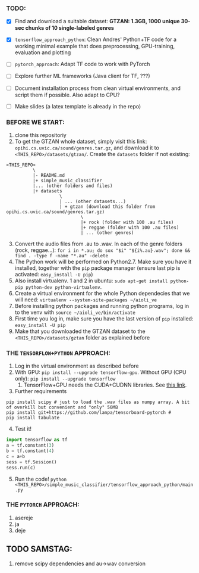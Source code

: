### TODO:
  - [x] Find and download a suitable dataset: **GTZAN: 1.3GB, 1000 unique 30-sec chunks of 10 single-labeled genres**
  - [x] `tensorflow_approach_python`: Clean Andres' Python+TF code for a working minimal example that does preprocessing, GPU-training, evaluation and plotting
  - [ ] `pytorch_approach`: Adapt TF code to work with PyTorch
  - [ ] Explore further ML frameworks (Java client for TF, ???)
  - [ ] Document installation process from clean virtual environments, and script them if possible. Also adapt to CPU?
  - [ ] Make slides (a latex template is already in the repo)


### BEFORE WE START:

1. clone this repositoriy
2. To get the GTZAN whole dataset, simply visit this link: `opihi.cs.uvic.ca/sound/genres.tar.gz`, and download it to `<THIS_REPO>/datasets/gtzan/`. Create the `datasets` folder if not existing:

```
<THIS_REPO>
          \
          |- README.md
          |+ simple_music_classifier
          |... (other folders and files)
          |+ datasets
                    \
                    | ... (other datasets...)
                    | + gtzan (download this folder from opihi.cs.uvic.ca/sound/genres.tar.gz)
                            \ 
                            |+ rock (folder with 100 .au files)
                            |+ reggae (folder with 100 .au files)
                            | ... (other genres)

```
3. Convert the audio files from .au to .wav. In each of the genre folders (rock, reggae...): `for i in *.au; do sox "$i" "${i%.au}.wav"; done && find . -type f -name "*.au" -delete`
4. The Python work will be performed on Python2.7. Make sure you have it installed, together with the `pip` package manager (ensure last pip is activated: `easy_install -U pip`)
5. Also install virtualenv. 1 and 2 in ubuntu: `sudo apt-get install python-pip python-dev python-virtualenv`.
6. Create a virtual environment for the whole Python dependecies that we will need: `virtualenv --system-site-packages ~/aioli_ve`
7. Before installing python packages and running python programs, log in to the venv with `source ~/aioli_ve/bin/activate`
8. First time you log in, make sure you have the last version of `pip` installed: `easy_install -U pip`
9. Make that you downloaded the GTZAN dataset to the `<THIS_REPO>/datasets/gztan` folder as explained before


### THE `TENSORFLOW+PYTHON` APPROACH:

1. Log in the virtual environment as described before
2. With GPU: `pip install --upgrade tensorflow-gpu`. Without GPU (CPU only): `pip install --upgrade tensorflow`
   1. TensorFlow+GPU needs the CUDA+CUDNN libraries. See [this link](https://www.tensorflow.org/install/install_linux#nvidia_requirements_to_run_tensorflow_with_gpu_support).
3. Further requirements
```
pip install scipy # just to load the .wav files as numpy array. A bit of overkill but convenient and "only" 50MB
pip install git+https://github.com/lanpa/tensorboard-pytorch # 
pip install tabulate
```
4. Test it!
```python
import tensorflow as tf
a = tf.constant(3)
b = tf.constant(4)
c = a+b
sess = tf.Session()
sess.run(c)
```
5. Run the code! `python <THIS_REPO>/simple_music_classifier/tensorflow_approach_python/main.py`

### THE `PYTORCH` APPROACH:

1. asereje
2. ja 
3. deje


## TODO SAMSTAG:
1. remove scipy dependencies and au->wav conversion
